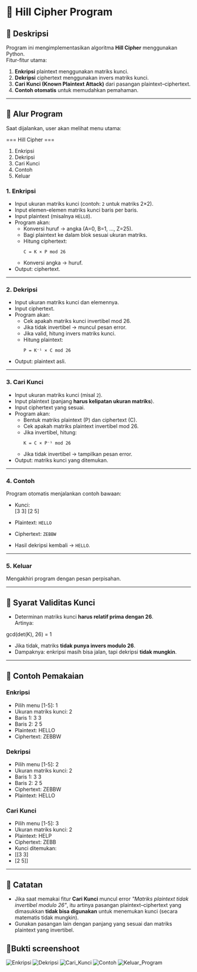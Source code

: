 # 🔐 Hill Cipher Program

## 📌 Deskripsi
Program ini mengimplementasikan algoritma **Hill Cipher** menggunakan Python.  
Fitur-fitur utama:
1. **Enkripsi** plaintext menggunakan matriks kunci.  
2. **Dekripsi** ciphertext menggunakan invers matriks kunci.  
3. **Cari Kunci (Known Plaintext Attack)** dari pasangan plaintext–ciphertext.  
4. **Contoh otomatis** untuk memudahkan pemahaman.  

---

## 📌 Alur Program
Saat dijalankan, user akan melihat menu utama:

=== Hill Cipher ===

1. Enkripsi
2. Dekripsi
3. Cari Kunci
4. Contoh
5. Keluar

### 1. Enkripsi
- Input ukuran matriks kunci (contoh: `2` untuk matriks 2×2).  
- Input elemen-elemen matriks kunci baris per baris.  
- Input plaintext (misalnya `HELLO`).  
- Program akan:
  - Konversi huruf → angka (A=0, B=1, ..., Z=25).  
  - Bagi plaintext ke dalam blok sesuai ukuran matriks.  
  - Hitung ciphertext:  
    ```
    C = K × P mod 26
    ```
  - Konversi angka → huruf.  
- Output: ciphertext.

---

### 2. Dekripsi
- Input ukuran matriks kunci dan elemennya.  
- Input ciphertext.  
- Program akan:
  - Cek apakah matriks kunci invertibel mod 26.  
  - Jika tidak invertibel → muncul pesan error.  
  - Jika valid, hitung invers matriks kunci.  
  - Hitung plaintext:  
    ```
    P = K⁻¹ × C mod 26
    ```
- Output: plaintext asli.

---

### 3. Cari Kunci
- Input ukuran matriks kunci (misal `2`).  
- Input plaintext (panjang **harus kelipatan ukuran matriks**).  
- Input ciphertext yang sesuai.  
- Program akan:
  - Bentuk matriks plaintext (P) dan ciphertext (C).  
  - Cek apakah matriks plaintext invertibel mod 26.  
  - Jika invertibel, hitung:  
    ```
    K = C × P⁻¹ mod 26
    ```
  - Jika tidak invertibel → tampilkan pesan error.  
- Output: matriks kunci yang ditemukan.

---

### 4. Contoh
Program otomatis menjalankan contoh bawaan:
- Kunci:  
[3 3]
[2 5]

- Plaintext: `HELLO`  
- Ciphertext: `ZEBBW`  
- Hasil dekripsi kembali → `HELLO`.

---

### 5. Keluar
Mengakhiri program dengan pesan perpisahan.

---

## 📌 Syarat Validitas Kunci
- Determinan matriks kunci **harus relatif prima dengan 26**.  
Artinya:  

gcd(det(K), 26) = 1
- Jika tidak, matriks **tidak punya invers modulo 26**.  
- Dampaknya: enkripsi masih bisa jalan, tapi dekripsi **tidak mungkin**.

---

## 📌 Contoh Pemakaian
### Enkripsi

- Pilih menu [1-5]: 1
- Ukuran matriks kunci: 2
- Baris 1: 3 3
- Baris 2: 2 5
-  Plaintext: HELLO
- Ciphertext: ZEBBW

### Dekripsi
- Pilih menu [1-5]: 2
- Ukuran matriks kunci: 2
- Baris 1: 3 3
- Baris 2: 2 5
- Ciphertext: ZEBBW
- Plaintext: HELLO

### Cari Kunci
- Pilih menu [1-5]: 3
- Ukuran matriks kunci: 2
- Plaintext: HELP
- Ciphertext: ZEBB
- Kunci ditemukan:
- [[3 3]
- [2 5]]


-- -

## 📌 Catatan
- Jika saat memakai fitur **Cari Kunci** muncul error *"Matriks plaintext tidak invertibel modulo 26"*, itu artinya pasangan plaintext–ciphertext yang dimasukkan **tidak bisa digunakan** untuk menemukan kunci (secara matematis tidak mungkin).  
- Gunakan pasangan lain dengan panjang yang sesuai dan matriks plaintext yang invertibel.  

## 📌Bukti screenshoot
![Enkripsi](Screenshots/Enkripsi.png)
![Dekripsi](Screenshots/Dekripsi.png)
![Cari_Kunci](Screenshots/CariKunci.png)
![Contoh](Screenshots/Contoh.png)
![Keluar_Program](Screenshots/KeluarProgram.png)


